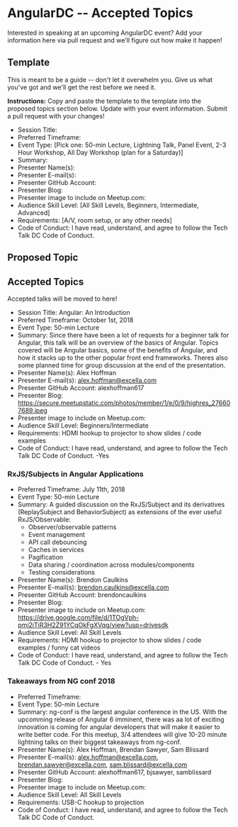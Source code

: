 # AngularDC -- Accepted Topics
Interested in speaking at an upcoming AngularDC event? Add your information here via pull request and we'll figure out how make it happen!

## Template
This is meant to be a guide -- don't let it overwhelm you. Give us what you've got and we'll get the rest before we need it.

**Instructions:** Copy and paste the template to the template into the proposed topics section below. Update with your event information. Submit a pull request with your changes!

* Session Title: 
* Preferred Timeframe:
* Event Type: [Pick one: 50-min Lecture, Lightning Talk, Panel Event, 2-3 Hour Workshop, All Day Workshop (plan for a Saturday)]
* Summary:
* Presenter Name(s):
* Presenter E-mail(s):
* Presenter GitHub Account:
* Presenter Blog:
* Presenter image to include on Meetup.com:
* Audience Skill Level: [All Skill Levels, Beginners, Intermediate, Advanced]
* Requirements: [A/V, room setup, or any other needs]
* Code of Conduct: I have read, understand, and agree to follow the Tech Talk DC Code of Conduct.

## Proposed Topic






## Accepted Topics

Accepted talks will be moved to here!

* Session Title: Angular: An Introduction
* Preferred Timeframe: October 1st, 2018
* Event Type: 50-min Lecture
* Summary: Since there have been a lot of requests for a beginner talk for Angular, this talk will be an overview of the basics of Angular. Topics covered will be Angular basics, some of the benefits of Angular, and how it stacks up to the other popular front end frameworks. Theres also some planned time for group discussion at the end of the presentation.
* Presenter Name(s): Alex Hoffman
* Presenter E-mail(s): alex.hoffman@excella.com
* Presenter GitHub Account: alexhoffman617
* Presenter Blog: https://secure.meetupstatic.com/photos/member/1/e/0/9/highres_276607689.jpeg
* Presenter image to include on Meetup.com:
* Audience Skill Level: Beginners/Intermediate
* Requirements: HDMI hookup to projector to show slides / code examples
* Code of Conduct: I have read, understand, and agree to follow the Tech Talk DC Code of Conduct. -Yes

### RxJS/Subjects in Angular Applications
* Preferred Timeframe: July 11th, 2018
* Event Type: 50-min Lecture
* Summary: A guided discussion on the RxJS/Subject and its derivatives (ReplaySubject and BehaviorSubject) as extensions of the ever useful RxJS/Observable: 
  * Observer/observable patterns
  * Event management
  * API call debouncing
  * Caches in services
  * Pagification
  * Data sharing / coordination across modules/components
  * Testing considerations
* Presenter Name(s):  Brendon Caulkins
* Presenter E-mail(s): brendon.caulkins@excella.com
* Presenter GitHub Account: brendoncaulkins
* Presenter Blog:
* Presenter image to include on Meetup.com: https://drive.google.com/file/d/1TOgVph-pmj2iTiR3H2Z91YCqOkFgXVqg/view?usp=drivesdk
* Audience Skill Level: All Skill Levels
* Requirements: HDMI hookup to projector to show slides / code examples / funny cat videos
* Code of Conduct: I have read, understand, and agree to follow the Tech Talk DC Code of Conduct. - Yes


### Takeaways from NG conf 2018
* Preferred Timeframe: 
* Event Type: 50-min Lecture
* Summary: ng-conf is the largest angular conference in the US. With the upcomming release of Angular 6 imminent, there was aa lot of exciting innovation is coming for angular developers that will make it easier to write better code. For this meetup, 3/4 attendees will give 10-20 minute lightning talks on their biggest takeaways from ng-conf.
* Presenter Name(s): Alex Hoffman, Brendan Sawyer, Sam Blissard
* Presenter E-mail(s): alex.hoffman@excella.com, brendan.sawyer@excella.com, sam.blissard@excella.com
* Presenter GitHub Account: alexhoffman617, bjsawyer, samblissard
* Presenter Blog:
* Presenter image to include on Meetup.com: 
* Audience Skill Level: All Skill Levels
* Requirements: USB-C hookup to projection
* Code of Conduct: I have read, understand, and agree to follow the Tech Talk DC Code of Conduct.
